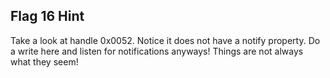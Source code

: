 ## Flag 16 Hint

Take a look at handle 0x0052.  Notice it does not have a notify property.  Do a write here and listen for notifications anyways!  Things are not always what they seem!
